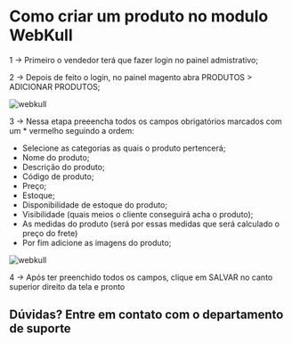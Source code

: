 # Como criar um produto no modulo WebKull

1 -> Primeiro o vendedor terá que fazer login no painel admistrativo;

2 -> Depois de feito o login, no painel magento abra PRODUTOS > ADICIONAR PRODUTOS;

![webkull](imagem1.png)

 3 -> Nessa etapa preeencha todos os campos obrigatórios marcados com um * vermelho seguindo a ordem:
 * Selecione as categorias as quais o produto pertencerá;
 * Nome do produto;
 * Descrição do produto;
 * Código de produto;
 * Preço;
 * Estoque;
 * Disponibilidade de estoque do produto;
 * Visibilidade (quais meios o cliente conseguirá acha o produto);
 * As medidas do produto (será por essas medidas que será calculado o preço do frete)
 * Por fim adicione as imagens do produto;

 ![webkull](imagem2.png)

 4 -> Após ter preenchido todos os campos, clique em SALVAR no canto superior direito da tela e pronto

 ## Dúvidas? Entre em contato com o departamento de suporte



